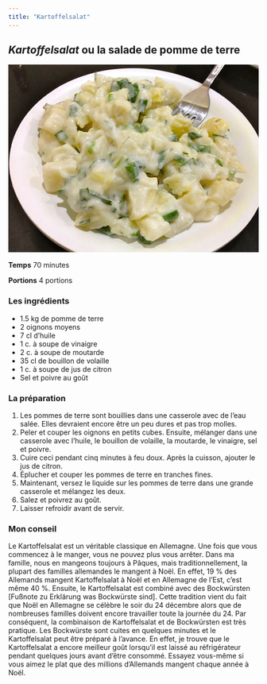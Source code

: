 ```yaml
---
title: "Kartoffelsalat"
---
```


## *Kartoffelsalat* ou la salade de pomme de terre

![La salade de pomme de terre](/media/Kartoffelsalat.jpg)

**Temps**       70 minutes

**Portions**    4 portions



### **Les ingrédients**
* 1.5 kg de pomme de terre
* 2 oignons moyens
* 7 cl d’huile
* 1 c. à soupe de vinaigre
* 2 c. à soupe de moutarde
* 35 cl de bouillon de volaille
* 1 c. à soupe de jus de citron
* Sel et poivre au goût

### **La préparation**
1. Les pommes de terre sont bouillies dans une casserole avec de l’eau salée. Elles devraient encore être un peu dures et pas trop molles.
2. Peler et couper les oignons en petits cubes. Ensuite, mélanger dans une casserole avec l’huile, le bouillon de volaille, la moutarde, le vinaigre, sel et poivre.
3. Cuire ceci pendant cinq minutes à feu doux. Après la cuisson, ajouter le jus de citron.
4. Éplucher et couper les pommes de terre en tranches fines.
5. Maintenant, versez le liquide sur les pommes de terre dans une grande casserole et mélangez les deux.
6. Salez et poivrez au goût.
7. Laisser refroidir avant de servir.

### **Mon conseil**

Le Kartoffelsalat est un véritable classique en Allemagne. Une fois que vous commencez à le manger, vous ne pouvez plus vous arrêter. Dans ma famille, nous en mangeons toujours à Pâques, mais traditionnellement, la plupart des familles allemandes le mangent à Noël. En effet, 19  % des Allemands mangent Kartoffelsalat à Noël et en Allemagne de l’Est, c’est même 40  %. Ensuite, le Kartoffelsalat est combiné avec des Bockwürsten [Fußnote zu Erklärung was Bockwürste sind]. Cette tradition vient du fait que Noël en Allemagne se célèbre le soir du 24 décembre alors que de nombreuses familles doivent encore travailler toute la journée du 24. Par conséquent, la combinaison de Kartoffelsalat et de Bockwürsten est très pratique. Les Bockwürste sont cuites en quelques minutes et le Kartoffelsalat peut être préparé à l’avance. En effet, je trouve que le Kartoffelsalat a encore meilleur goût lorsqu’il est laissé au réfrigérateur pendant quelques jours avant d’être consommé. Essayez vous-même si vous aimez le plat que des millions d’Allemands mangent chaque année à Noël.
